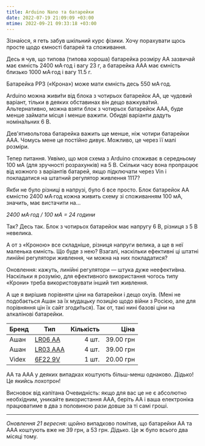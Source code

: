 ```yaml
---
title: Arduino Nano та батарейки
date: 2022-07-19 21:09:09 +03:00
mtime: 2022-09-21 09:33:18 +03:00
---
```


Зізна́юся, я геть забув шкільний курс фізики. Хочу порахувати щось просте щодо ємності батарей та споживання.

Десь я чув, що типова (типова хороша) батарейка розміру AA зазвичай має ємність 2400 мА·год і вагу 23 г, а батарейка AAA має ємність близько 1000 мА·год і вагу 11.5 г.

Батарейка PP3 («Крона») може мати ємність десь 550 мА·год.

Arduino можна живи́ти від блока з чотирьох батарейок AA, це чудовий варіант, тільки в деяких обставинах він дещо важкува́тий. Альтернативно, можна взяти блок з чотирьох батарейок AAA, буде менше займати місця і менше важити. Обидві варіанти дадуть номіна́льних 6 В.

Дев'ятивольтова батарейка важить ще менше, ніж чотири батарейки AAA. Чомусь мене це постійно дивує. Можливо, це через її малі розміри.

Тепер питання. Уявімо, що моя схема з Arduino споживає в середньому 100 мА (для зручності розрахунків) на 5 В. Скільки часу вона пропрацює від кожного з варіантів батарей, якщо підключати через Vin і покладатися на штатний регулятор живлення 1117?

Якби не було різниці в напрузі, було б все просто. Блок батарейок AA ємністю 2400 мА·год кожна живить схему зі споживанням 100 мА, значить, має вистачити на…

_2400 мА·год / 100 мА = 24 години_

Так? Десь так. Блок з чотирьох батарейок має напругу 6 В, різниця з 5 В невелика.

А от з «Кроною» все складніше, різниця напруги велика, а ще в неї маленька ємність. Що буде з нею? Взагалі, наскільки ефективні ці штатні линійні регулятори живлення, чи можна на них покладатися?

Оновлення: кажуть, линійні регулятори — штука дуже неефекти́вна. Наскільки я розумію, для ефективного використання чогось типу «Крони» треба використовувати інший тип живлення.

А ще я вирішив порівняти ціни на батарейки і дещо охуїв. (Мені не подобається Ашан за їх мудацьку позицію щодо війни з Росією, але для порівняння цін їх сайт згоди́ться). Так от, такі нині базові ціни на алкалінові батарейки.

Бренд | Тип           | Кількість | Ціна
------|---------------|----------:|---------:
Ашан  | [LR06 АА][1]  | 4 шт.     | 39.00 грн
Ашан  | [LR03 ААА][2] | 4 шт.     | 39.00 грн
Videx | [6F22 9V][3]  | 1 шт.     | 20.00 грн

AA та AAA у деяких випадках коштують більш-менш однаково. Дідько! Це якийсь лохотрон!

Висновок від капітана Очевидність: якщо для вас це не є абсолютно необхідним, уникайте використання AAA, беріть AA і ваша електроніка працюватиме в два з половиною рази довше за ті самі гроші.

---

_Оновлення 21 вересня_: щойно випадково помітив, що батарейки AA та AAA коштують вже не 39 грн, а 53 грн. Дідько. Це ж було всього два місяці тому.

[1]: https://auchan.zakaz.ua/uk/products/03245675419826/batareika-ashan/
[2]: https://auchan.zakaz.ua/uk/products/03245675419819/batareika-ashan/
[3]: https://auchan.zakaz.ua/uk/products/04820118291079/batareika-vaideks/

